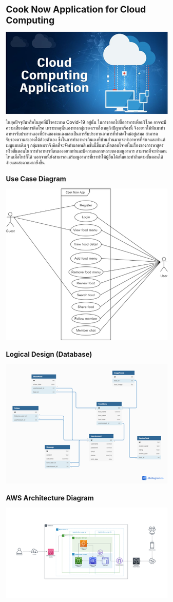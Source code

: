 # Cook Now Application for Cloud Computing

<img src="Cloud-Computing-Application.jpg">

<p>ในยุคปัจจุบันหรือในยุคที่มีโรคระบาด Covid-19 อยู่นั้น ในการออกไปซื้ออาหารเพื่อบริโภค อาจจะมีความเสี่ยงต่อการติดโรค เพราะเหตุนั้นเองทางกลุ่มของเราเล็งเหตุถึงปัญหาเรื่องนี้ จึงอยากให้หันมาทำอาหารรับประทานเองที่บ้านของตนเองและเป็นการรับประทานอาหารที่ทำสดใหม่อยู่เสมอ สามารถรับรองความสะอาดได้ด้วยตัวเอง ซึ่งในการทำอาหารกินเองที่บ้านส่วนมากจะทำอาหารที่จำเจและทำแต่เมนูแบบเดิม ๆ กลุ่มของเราจึงคิดที่จะจัดทำแอพพลิเคชั่นนี้ขึ้นมาเพื่อตอบโจทย์ในเรื่องของการหาสูตรหรือขั้นตอนในการทำอาหารที่ตนเองอยากทำและมีความหลากหลายของเมนูอาหาร สามารถที่จะทำตอนไหนเมื่อไหร่ก็ได้ นอกจากนี้ยังสามารถแชร์เมนูอาหารที่เราทำให้ผู้อื่นได้เห็นและทำกินตามขั้นตอนได้ง่ายและสะดวกมากยิ่งขึ้น</p>

## Use Case Diagram

<img src="use-case_diagram_CookNow_app.png">

## Logical Design (Database)

<img src="CookNow_DataBase.png">

## AWS Architecture Diagram

<img src="cook-now_aws-architecture.png">
